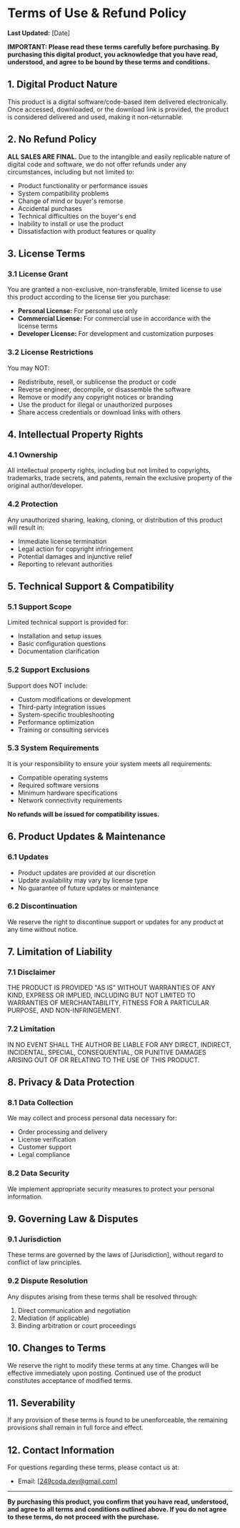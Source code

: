 # Terms of Use & Refund Policy

**Last Updated:** [Date]

**IMPORTANT: Please read these terms carefully before purchasing. By purchasing this digital product, you acknowledge that you have read, understood, and agree to be bound by these terms and conditions.**

## 1. Digital Product Nature

This product is a digital software/code-based item delivered electronically. Once accessed, downloaded, or the download link is provided, the product is considered delivered and used, making it non-returnable.

## 2. No Refund Policy

**ALL SALES ARE FINAL.** Due to the intangible and easily replicable nature of digital code and software, we do not offer refunds under any circumstances, including but not limited to:

- Product functionality or performance issues
- System compatibility problems
- Change of mind or buyer's remorse
- Accidental purchases
- Technical difficulties on the buyer's end
- Inability to install or use the product
- Dissatisfaction with product features or quality

## 3. License Terms

### 3.1 License Grant
You are granted a non-exclusive, non-transferable, limited license to use this product according to the license tier you purchase:

- **Personal License:** For personal use only
- **Commercial License:** For commercial use in accordance with the license terms
- **Developer License:** For development and customization purposes

### 3.2 License Restrictions
You may NOT:
- Redistribute, resell, or sublicense the product or code
- Reverse engineer, decompile, or disassemble the software
- Remove or modify any copyright notices or branding
- Use the product for illegal or unauthorized purposes
- Share access credentials or download links with others

## 4. Intellectual Property Rights

### 4.1 Ownership
All intellectual property rights, including but not limited to copyrights, trademarks, trade secrets, and patents, remain the exclusive property of the original author/developer.

### 4.2 Protection
Any unauthorized sharing, leaking, cloning, or distribution of this product will result in:
- Immediate license termination
- Legal action for copyright infringement
- Potential damages and injunctive relief
- Reporting to relevant authorities

## 5. Technical Support & Compatibility

### 5.1 Support Scope
Limited technical support is provided for:
- Installation and setup issues
- Basic configuration questions
- Documentation clarification

### 5.2 Support Exclusions
Support does NOT include:
- Custom modifications or development
- Third-party integration issues
- System-specific troubleshooting
- Performance optimization
- Training or consulting services

### 5.3 System Requirements
It is your responsibility to ensure your system meets all requirements:
- Compatible operating systems
- Required software versions
- Minimum hardware specifications
- Network connectivity requirements

**No refunds will be issued for compatibility issues.**

## 6. Product Updates & Maintenance

### 6.1 Updates
- Product updates are provided at our discretion
- Update availability may vary by license type
- No guarantee of future updates or maintenance

### 6.2 Discontinuation
We reserve the right to discontinue support or updates for any product at any time without notice.

## 7. Limitation of Liability

### 7.1 Disclaimer
THE PRODUCT IS PROVIDED "AS IS" WITHOUT WARRANTIES OF ANY KIND, EXPRESS OR IMPLIED, INCLUDING BUT NOT LIMITED TO WARRANTIES OF MERCHANTABILITY, FITNESS FOR A PARTICULAR PURPOSE, AND NON-INFRINGEMENT.

### 7.2 Limitation
IN NO EVENT SHALL THE AUTHOR BE LIABLE FOR ANY DIRECT, INDIRECT, INCIDENTAL, SPECIAL, CONSEQUENTIAL, OR PUNITIVE DAMAGES ARISING OUT OF OR RELATING TO THE USE OF THIS PRODUCT.

## 8. Privacy & Data Protection

### 8.1 Data Collection
We may collect and process personal data necessary for:
- Order processing and delivery
- License verification
- Customer support
- Legal compliance

### 8.2 Data Security
We implement appropriate security measures to protect your personal information.

## 9. Governing Law & Disputes

### 9.1 Jurisdiction
These terms are governed by the laws of [Jurisdiction], without regard to conflict of law principles.

### 9.2 Dispute Resolution
Any disputes arising from these terms shall be resolved through:
1. Direct communication and negotiation
2. Mediation (if applicable)
3. Binding arbitration or court proceedings

## 10. Changes to Terms

We reserve the right to modify these terms at any time. Changes will be effective immediately upon posting. Continued use of the product constitutes acceptance of modified terms.

## 11. Severability

If any provision of these terms is found to be unenforceable, the remaining provisions shall remain in full force and effect.

## 12. Contact Information

For questions regarding these terms, please contact us at:
- Email: [249coda.dev@gmail.com]  

---

**By purchasing this product, you confirm that you have read, understood, and agree to all terms and conditions outlined above. If you do not agree to these terms, do not proceed with the purchase.**
